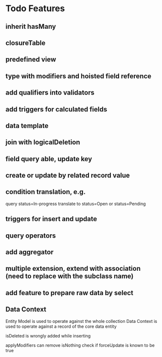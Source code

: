 # Todo Features

## inherit hasMany

## closureTable

## predefined view













## type with modifiers and hoisted field reference 

## add qualifiers into validators

## add triggers for calculated fields

## data template

## join with logicalDeletion

## field query able, update key

## create or update by related record value

## condition translation, e.g. 
  query status=In-progress
  translate to status=Open or status=Pending

## triggers for insert and update

## query operators
  
## add aggregator          

## multiple extension, extend with association (need to replace with the subclass name)

## add feature to prepare raw data by select

## Data Context

Entity Model is used to operate against the whole collection
Data Context is used to operate against a record of the core data entity

isDeleted is wrongly added while inserting

applyModifiers
can remove isNothing check if forceUpdate is known to be true